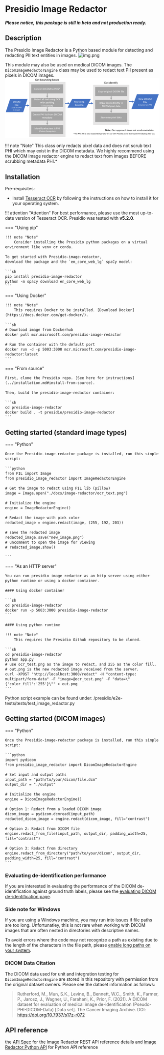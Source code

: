 # Presidio Image Redactor

***Please notice, this package is still in beta and not production ready.***

## Description

The Presidio Image Redactor is a Python based module for detecting and redacting PII
text entities in images.
![img.png](../assets/image-redactor-design.png)

This module may also be used on medical DICOM images. The `DicomImageRedactorEngine` class may be used to redact text PII present as pixels in DICOM images.
![img.png](../assets/dicom-image-redactor-design.png)

!!! note "Note"
     This class only redacts pixel data and does not scrub text PHI which may exist in the DICOM metadata.
     We highly recommend using the DICOM image redactor engine to redact text from images BEFORE scrubbing metadata PHI.*

## Installation

Pre-requisites:

- Install [Tesseract OCR](https://github.com/tesseract-ocr/tesseract#installing-tesseract) by following the
  instructions on how to install it for your operating system.

!!! attention "Attention"
    For best performance, please use the most up-to-date version of Tesseract OCR. Presidio was tested with **v5.2.0**.

=== "Using pip"

    !!! note "Note"
        Consider installing the Presidio python packages on a virtual environment like venv or conda.
    
    To get started with Presidio-image-redactor,
    download the package and the `en_core_web_lg` spaCy model:
    
    ```sh
    pip install presidio-image-redactor
    python -m spacy download en_core_web_lg
    ```

=== "Using Docker"

    !!! note "Note"
        This requires Docker to be installed. [Download Docker](https://docs.docker.com/get-docker/).
    
    ```sh
    # Download image from Dockerhub
    docker pull mcr.microsoft.com/presidio-image-redactor
    
    # Run the container with the default port
    docker run -d -p 5003:3000 mcr.microsoft.com/presidio-image-redactor:latest
    ```

=== "From source"

    First, clone the Presidio repo. [See here for instructions](../installation.md#install-from-source).
    
    Then, build the presidio-image-redactor container:
    
    ```sh
    cd presidio-image-redactor
    docker build . -t presidio/presidio-image-redactor
    ```

## Getting started (standard image types)

=== "Python"

    Once the Presidio-image-redactor package is installed, run this simple script:
    
    ```python
    from PIL import Image
    from presidio_image_redactor import ImageRedactorEngine
    
    # Get the image to redact using PIL lib (pillow)
    image = Image.open("./docs/image-redactor/ocr_text.png")
    
    # Initialize the engine
    engine = ImageRedactorEngine()
    
    # Redact the image with pink color
    redacted_image = engine.redact(image, (255, 192, 203))
    
    # save the redacted image 
    redacted_image.save("new_image.png")
    # uncomment to open the image for viewing
    # redacted_image.show()
    
    ```

=== "As an HTTP server"

    You can run presidio image redactor as an http server using either python runtime or using a docker container.
    
    #### Using docker container
    
    ```sh
    cd presidio-image-redactor
    docker run -p 5003:3000 presidio-image-redactor 
    ```
    
    #### Using python runtime
    
    !!! note "Note"
        This requires the Presidio Github repository to be cloned.
    
    ```sh
    cd presidio-image-redactor
    python app.py
    # use ocr_test.png as the image to redact, and 255 as the color fill. 
    # out.png is the new redacted image received from the server.
    curl -XPOST "http://localhost:3000/redact" -H "content-type: multipart/form-data" -F "image=@ocr_test.png" -F "data=\"{'color_fill':'255'}\"" > out.png
    ```
Python script example can be found under:
/presidio/e2e-tests/tests/test_image_redactor.py

## Getting started (DICOM images)

=== "Python"

    Once the Presidio-image-redactor package is installed, run this simple script:
    
    ```python
    import pydicom
    from presidio_image_redactor import DicomImageRedactorEngine

    # Set input and output paths
    input_path = "path/to/your/dicom/file.dcm"
    output_dir = "./output"

    # Initialize the engine
    engine = DicomImageRedactorEngine()

    # Option 1: Redact from a loaded DICOM image
    dicom_image = pydicom.dcmread(input_path)
    redacted_dicom_image = engine.redact(dicom_image, fill="contrast")

    # Option 2: Redact from DICOM file
    engine.redact_from_file(input_path, output_dir, padding_width=25, fill="contrast")

    # Option 3: Redact from directory
    engine.redact_from_directory("path/to/your/dicom", output_dir, padding_width=25, fill="contrast")
    ```

### Evaluating de-identification performance

If you are interested in evaluating the performance of the DICOM de-identification against ground truth labels, please see the [evaluating DICOM de-identification page](./evaluating_dicom_redaction.md).

### Side note for Windows

If you are using a Windows machine, you may run into issues if file paths are too long. Unfortunatley, this is not rare when working with DICOM images that are often nested in directories with descriptive names.

To avoid errors where the code may not recognize a path as existing due to the length of the characters in the file path, please [enable long paths on your system](https://learn.microsoft.com/en-us/answers/questions/293227/longpathsenabled.html).

### DICOM Data Citation

The DICOM data used for unit and integration testing for `DicomImageRedactorEngine` are stored in this repository with permission from the original dataset owners. Please see the dataset information as follows:

> Rutherford, M., Mun, S.K., Levine, B., Bennett, W.C., Smith, K., Farmer, P., Jarosz, J., Wagner, U., Farahani, K., Prior, F. (2021). A DICOM dataset for evaluation of medical image de-identification (Pseudo-PHI-DICOM-Data) [Data set]. The Cancer Imaging Archive. DOI: <https://doi.org/10.7937/s17z-r072>

## API reference

the [API Spec](https://microsoft.github.io/presidio/api-docs/api-docs.html#tag/Image-redactor)
for the Image Redactor REST API reference details
and [Image Redactor Python API](../api/image_redactor_python.md) for Python API reference
